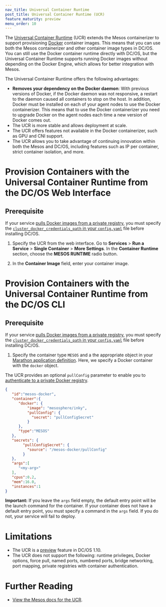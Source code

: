 ```yaml
---
nav_title: Universal Container Runtime
post_title: Universal Container Runtime (UCR)
feature_maturity: preview
menu_order: 10
---
```


The [Universal Container Runtime](http://mesos.apache.org/documentation/latest/container-image) (UCR) extends the Mesos containerizer to support provisioning [Docker](https://docker.com/) container images. This means that you can use both the Mesos containerizer and other container image types in DC/OS. You can still use the Docker container runtime directly with DC/OS, but the Universal Container Runtime supports running Docker images without depending on the Docker Engine, which allows for better integration with Mesos.

The Universal Container Runtime offers the following advantages:

* **Removes your dependency on the Docker daemon**: With previous versions of Docker, if the Docker daemon was not responsive, a restart to the daemon caused all containers to stop on the host. In addition, Docker must be installed on each of your agent nodes to use the Docker containerizer. This means that to use the Docker containerizer you need to upgrade Docker on the agent nodes each time a new version of Docker comes out.
* The UCR is more stable and allows deployment at scale.
* The UCR offers features not available in the Docker containerizer, such as GPU and CNI support.
* The UCR allows you to take advantage of continuing innovation within both the Mesos and DC/OS, including features such as IP per container, strict container isolation, and more.

# Provision Containers with the Universal Container Runtime from the DC/OS Web Interface

## Prerequisite
If your service [pulls Docker images from a private registry](/docs/1.10/deploying-services/private-docker-registry/), you must specify the [`cluster_docker_credentials_path` in your `config.yaml`](/docs/1.10/installing/custom/configuration/configuration-parameters/#cluster_docker_credentials) file before installing DC/OS.

1. Specify the UCR from the web interface. Go to **Services**  > **Run a Service** > **Single Container** > **More Settings**. In the **Container Runtime** section, choose the **MESOS RUNTIME** radio button.

1. In the **Container Image** field, enter your container image.

# Provision Containers with the Universal Container Runtime from the DC/OS CLI

## Prerequisite
If your service [pulls Docker images from a private registry](/docs/1.10/deploying-services/private-docker-registry/), you must specify the [`cluster_docker_credentials_path` in your `config.yaml`](/docs/1.10/installing/custom/configuration/configuration-parameters/#cluster_docker_credentials) file before installing DC/OS.

1. Specify the container type `MESOS` and a the appropriate object in your [Marathon application definition](/docs/1.10/deploying-services/creating-services/). Here, we specify a Docker container with the `docker` object.

The UCR provides an optional `pullConfig` parameter to enable you to [authenticate to a private Docker registry](/docs/1.10/deploying-services/private-docker-registry/).

```json
{  
   "id":"mesos-docker",
   "container":{  
      "docker": {
          "image": "mesosphere/inky",
          "pullConfig": {
            "secret": "pullConfigSecret"
          }
      },
      "type":"MESOS"
   },
   "secrets": {
        "pullConfigSecret": {
          "source": "/mesos-docker/pullConfig"
        }
   },
   "args":[  
      "<my-arg>"
   ],
   "cpus":0.2,
   "mem":16.0,
   "instances":1
}
```

**Important:** If you leave the `args` field empty, the default entry point will be the launch command for the container. If your container does not have a default entry point, you must specify a command in the `args` field. If you do not, your service will fail to deploy.

# Limitations
- The UCR is a [preview](/docs/1.10/overview/feature-maturity/) feature in DC/OS 1.10.
- The UCR does not support the following: runtime privileges, Docker options, force pull, named ports, numbered ports, bridge networking, port mapping, private registries with container authentication.

# Further Reading
- [View the Mesos docs for the UCR](http://mesos.apache.org/documentation/latest/container-image/).
